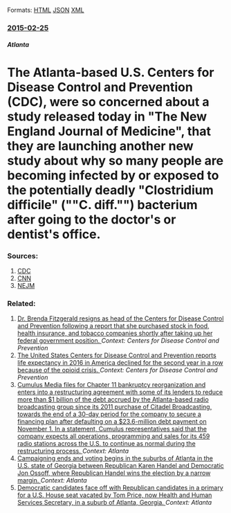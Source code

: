
Formats: [HTML](/news/2015/02/25/the-atlanta-based-u-s-centers-for-disease-control-and-prevention-cdc-were-so-concerned-about-a-study-released-today-in-the-new-england.html)  [JSON](/news/2015/02/25/the-atlanta-based-u-s-centers-for-disease-control-and-prevention-cdc-were-so-concerned-about-a-study-released-today-in-the-new-england.json)  [XML](/news/2015/02/25/the-atlanta-based-u-s-centers-for-disease-control-and-prevention-cdc-were-so-concerned-about-a-study-released-today-in-the-new-england.xml)  

### [2015-02-25](/news/2015/02/25/index.md)

##### Atlanta
# The Atlanta-based U.S. Centers for Disease Control and Prevention (CDC), were so concerned about a study released today in "The New England Journal of Medicine", that they are launching another new study about why so many people are becoming infected by or exposed to the potentially deadly "Clostridium difficile" (""C. diff."") bacterium after going to the doctor's or dentist's office. 




### Sources:

1. [CDC](https://www.cdc.gov/hai/organisms/cdiff/tracking-Cdiff.html)
2. [CNN](http://www.cnn.com/2015/02/25/health/deadly-bacteria-doctors-offices/index.html)
3. [NEJM](http://www.nejm.org/doi/full/10.1056/NEJMoa1408913#t=article)

### Related:

1. [Dr. Brenda Fitzgerald resigns as head of the Centers for Disease Control and Prevention following a report that she purchased stock in food, health insurance, and tobacco companies shortly after taking up her federal government position. ](/news/2018/01/31/dr-brenda-fitzgerald-resigns-as-head-of-the-centers-for-disease-control-and-prevention-following-a-report-that-she-purchased-stock-in-food.md) _Context: Centers for Disease Control and Prevention_
2. [The United States Centers for Disease Control and Prevention reports life expectancy in 2016 in America declined for the second year in a row because of the opioid crisis. ](/news/2017/12/21/the-united-states-centers-for-disease-control-and-prevention-reports-life-expectancy-in-2016-in-america-declined-for-the-second-year-in-a-ro.md) _Context: Centers for Disease Control and Prevention_
3. [Cumulus Media files for Chapter 11 bankruptcy reorganization and enters into a restructuring agreement with some of its lenders to reduce more than $1 billion of the debt accrued by the Atlanta-based radio broadcasting group since its 2011 purchase of Citadel Broadcasting, towards the end of a 30-day period for the company to secure a financing plan after defaulting on a $23.6-million debt payment on November 1. In a statement, Cumulus representatives said that the company expects all operations, programming and sales for its 459 radio stations across the U.S. to continue as normal during the restructuring process. ](/news/2017/11/29/cumulus-media-files-for-chapter-11-bankruptcy-reorganization-and-enters-into-a-restructuring-agreement-with-some-of-its-lenders-to-reduce-mo.md) _Context: Atlanta_
4. [Campaigning ends and voting begins in the suburbs of Atlanta in the U.S. state of Georgia between Republican Karen Handel and Democratic Jon Ossoff, where Republican Handel wins the election by a narrow margin. ](/news/2017/06/20/campaigning-ends-and-voting-begins-in-the-suburbs-of-atlanta-in-the-u-s-state-of-georgia-between-republican-karen-handel-and-democratic-jon.md) _Context: Atlanta_
5. [Democratic candidates face off with Republican candidates in a primary for a U.S. House seat vacated by Tom Price, now Health and Human Services Secretary, in a suburb of Atlanta, Georgia. ](/news/2017/04/18/democratic-candidates-face-off-with-republican-candidates-in-a-primary-for-a-u-s-house-seat-vacated-by-tom-price-now-health-and-human-serv.md) _Context: Atlanta_
